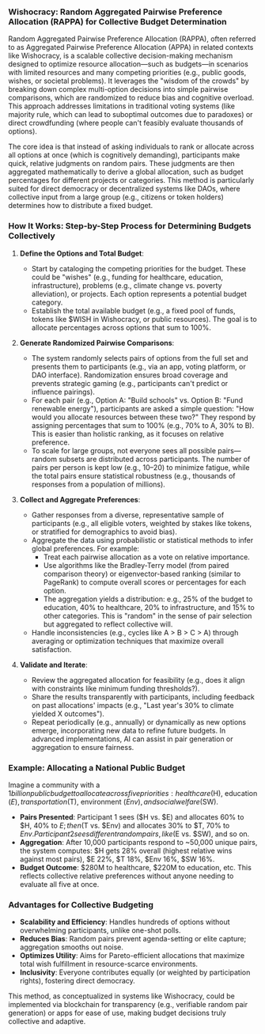 ### Wishocracy: Random Aggregated Pairwise Preference Allocation (RAPPA) for Collective Budget Determination

Random Aggregated Pairwise Preference Allocation (RAPPA), often referred to as Aggregated Pairwise Preference Allocation (APPA) in related contexts like Wishocracy, is a scalable collective decision-making mechanism designed to optimize resource allocation—such as budgets—in scenarios with limited resources and many competing priorities (e.g., public goods, wishes, or societal problems). It leverages the "wisdom of the crowds" by breaking down complex multi-option decisions into simple pairwise comparisons, which are randomized to reduce bias and cognitive overload. This approach addresses limitations in traditional voting systems (like majority rule, which can lead to suboptimal outcomes due to paradoxes) or direct crowdfunding (where people can't feasibly evaluate thousands of options).

The core idea is that instead of asking individuals to rank or allocate across all options at once (which is cognitively demanding), participants make quick, relative judgments on random pairs. These judgments are then aggregated mathematically to derive a global allocation, such as budget percentages for different projects or categories. This method is particularly suited for direct democracy or decentralized systems like DAOs, where collective input from a large group (e.g., citizens or token holders) determines how to distribute a fixed budget.

### How It Works: Step-by-Step Process for Determining Budgets Collectively

1. **Define the Options and Total Budget**:
   - Start by cataloging the competing priorities for the budget. These could be "wishes" (e.g., funding for healthcare, education, infrastructure), problems (e.g., climate change vs. poverty alleviation), or projects. Each option represents a potential budget category.
   - Establish the total available budget (e.g., a fixed pool of funds, tokens like $WISH in Wishocracy, or public resources). The goal is to allocate percentages across options that sum to 100%.

2. **Generate Randomized Pairwise Comparisons**:
   - The system randomly selects pairs of options from the full set and presents them to participants (e.g., via an app, voting platform, or DAO interface). Randomization ensures broad coverage and prevents strategic gaming (e.g., participants can't predict or influence pairings).
   - For each pair (e.g., Option A: "Build schools" vs. Option B: "Fund renewable energy"), participants are asked a simple question: "How would you allocate resources between these two?" They respond by assigning percentages that sum to 100% (e.g., 70% to A, 30% to B). This is easier than holistic ranking, as it focuses on relative preference.
   - To scale for large groups, not everyone sees all possible pairs—random subsets are distributed across participants. The number of pairs per person is kept low (e.g., 10–20) to minimize fatigue, while the total pairs ensure statistical robustness (e.g., thousands of responses from a population of millions).

3. **Collect and Aggregate Preferences**:
   - Gather responses from a diverse, representative sample of participants (e.g., all eligible voters, weighted by stakes like tokens, or stratified for demographics to avoid bias).
   - Aggregate the data using probabilistic or statistical methods to infer global preferences. For example:
     - Treat each pairwise allocation as a vote on relative importance.
     - Use algorithms like the Bradley-Terry model (from paired comparison theory) or eigenvector-based ranking (similar to PageRank) to compute overall scores or percentages for each option.
     - The aggregation yields a distribution: e.g., 25% of the budget to education, 40% to healthcare, 20% to infrastructure, and 15% to other categories. This is "random" in the sense of pair selection but aggregated to reflect collective will.
   - Handle inconsistencies (e.g., cycles like A > B > C > A) through averaging or optimization techniques that maximize overall satisfaction.

4. **Validate and Iterate**:
   - Review the aggregated allocation for feasibility (e.g., does it align with constraints like minimum funding thresholds?).
   - Share the results transparently with participants, including feedback on past allocations' impacts (e.g., "Last year's 30% to climate yielded X outcomes").
   - Repeat periodically (e.g., annually) or dynamically as new options emerge, incorporating new data to refine future budgets. In advanced implementations, AI can assist in pair generation or aggregation to ensure fairness.

### Example: Allocating a National Public Budget

Imagine a community with a $1 billion public budget to allocate across five priorities: healthcare ($H), education ($E), transportation ($T), environment ($Env), and social welfare ($SW).

- **Pairs Presented**: Participant 1 sees ($H vs. $E) and allocates 60% to $H, 40% to $E; then ($T vs. $Env) and allocates 30% to $T, 70% to $Env. Participant 2 sees different random pairs, like ($E vs. $SW), and so on.
- **Aggregation**: After 10,000 participants respond to ~50,000 unique pairs, the system computes: $H gets 28% overall (highest relative wins against most pairs), $E 22%, $T 18%, $Env 16%, $SW 16%.
- **Budget Outcome**: $280M to healthcare, $220M to education, etc. This reflects collective relative preferences without anyone needing to evaluate all five at once.

### Advantages for Collective Budgeting
- **Scalability and Efficiency**: Handles hundreds of options without overwhelming participants, unlike one-shot polls.
- **Reduces Bias**: Random pairs prevent agenda-setting or elite capture; aggregation smooths out noise.
- **Optimizes Utility**: Aims for Pareto-efficient allocations that maximize total wish fulfillment in resource-scarce environments.
- **Inclusivity**: Everyone contributes equally (or weighted by participation rights), fostering direct democracy.

This method, as conceptualized in systems like Wishocracy, could be implemented via blockchain for transparency (e.g., verifiable random pair generation) or apps for ease of use, making budget decisions truly collective and adaptive.